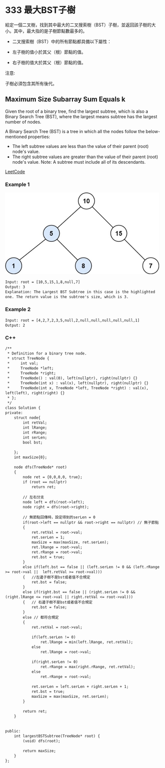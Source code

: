 # 333 最大BST子樹

給定一個二叉樹，找到其中最大的二叉搜索樹（BST）子樹，並返回該子樹的大小。其中，最大指的是子樹節點數最多的。

* 二叉搜索樹（BST）中的所有節點都具備以下屬性：

* 左子樹的值小於其父（根）節點的值。

* 右子樹的值大於其父（根）節點的值。

注意:

子樹必須包含其所有後代。

## Maximum Size Subarray Sum Equals k

Given the root of a binary tree, find the largest subtree, which is also a Binary Search Tree (BST), where the largest means subtree has the largest number of nodes.

A Binary Search Tree (BST) is a tree in which all the nodes follow the below-mentioned properties:

* The left subtree values are less than the value of their parent (root) node's value.
* The right subtree values are greater than the value of their parent (root) node's value.
Note: A subtree must include all of its descendants.

[LeetCode](https://leetcode-cn.com/problems/largest-bst-subtree/)

### Example 1

<img src = "img/333.jpg" width = "500"/>

```
Input: root = [10,5,15,1,8,null,7]
Output: 3
Explanation: The Largest BST Subtree in this case is the highlighted one. The return value is the subtree's size, which is 3.
```

### Example 2

```
Input: root = [4,2,7,2,3,5,null,2,null,null,null,null,null,1]
Output: 2
```

### C++ 

```
/**
 * Definition for a binary tree node.
 * struct TreeNode {
 *     int val;
 *     TreeNode *left;
 *     TreeNode *right;
 *     TreeNode() : val(0), left(nullptr), right(nullptr) {}
 *     TreeNode(int x) : val(x), left(nullptr), right(nullptr) {}
 *     TreeNode(int x, TreeNode *left, TreeNode *right) : val(x), left(left), right(right) {}
 * };
 */
class Solution {
private:
    struct node{
        int retVal;
        int lRange;
        int rRange;
        int serLen;
        bool bst;
        
    };
    int maxSize{0};

    node dfs(TreeNode* root)
    {
        node ret = {0,0,0,0, true};
        if (root == nullptr)
            return ret;

        // 左右分支
        node left = dfs(root->left);
        node right = dfs(root->right);

        // 無節點回傳時，設定得到的serLen = 0
        if(root->left == nullptr && root->right == nullptr) // 無子節點
        {
            ret.retVal = root->val;
            ret.serLen = 1;
            maxSize = max(maxSize, ret.serLen);
            ret.lRange = root->val;
            ret.rRange = root->val;
            ret.bst = true;
        }
        else if(left.bst == false || (left.serLen != 0 && (left.rRange >= root->val ||  left.retVal >= root->val))) 
        {   //左邊子樹不是bst或者值不合規定
            ret.bst = false;
        }
        else if(right.bst == false || (right.serLen != 0 &&(right.lRange <= root->val || right.retVal <= root->val)))
        {   // 右邊子樹不是bst或者值不合規定
            ret.bst = false;
        }
        else // 都符合規定
        {
            ret.retVal = root->val;

            if(left.serLen != 0)
                ret.lRange = min(left.lRange, ret.retVal);
            else
                ret.lRange = root->val;

            if(right.serLen != 0)
                ret.rRange = max(right.rRange, ret.retVal);
            else
                ret.rRange = root->val;

            ret.serLen = left.serLen + right.serLen + 1;
            ret.bst = true;
            maxSize = max(maxSize, ret.serLen);
        }

        return ret;
    }
    
   
public:
    int largestBSTSubtree(TreeNode* root) {
        (void) dfs(root);

        return maxSize;
    }
};
```
